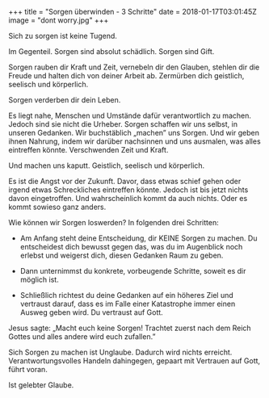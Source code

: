 +++
title = "Sorgen überwinden - 3 Schritte"
date = 2018-01-17T03:01:45Z
image = "dont worry.jpg"
+++

Sich zu sorgen ist keine Tugend.

Im Gegenteil. Sorgen sind absolut schädlich. Sorgen sind Gift.

Sorgen rauben dir Kraft und Zeit, vernebeln dir den Glauben, stehlen dir die 
Freude und halten dich von deiner Arbeit ab. Zermürben dich geistlich, seelisch und körperlich.

Sorgen verderben dir dein Leben.

Es liegt nahe, Menschen und Umstände dafür verantwortlich zu machen. Jedoch sind 
sie nicht die Urheber. Sorgen schaffen wir uns selbst, in unseren Gedanken. Wir 
buchstäblich „machen” uns Sorgen. Und wir geben ihnen Nahrung, indem wir darüber 
nachsinnen und uns ausmalen, was alles eintreffen könnte. Verschwenden Zeit und Kraft.

Und machen uns kaputt. Geistlich, seelisch und körperlich.

Es ist die Angst vor der Zukunft. Davor, dass etwas schief gehen oder irgend etwas 
Schreckliches eintreffen könnte. Jedoch ist bis jetzt nichts davon eingetroffen. Und 
wahrscheinlich kommt da auch nichts. Oder es kommt sowieso ganz anders.

Wie können wir Sorgen loswerden? In folgenden drei Schritten:

- Am Anfang steht deine Entscheidung, dir KEINE Sorgen zu machen. Du entscheidest dich 
bewusst gegen das, was du im Augenblick noch erlebst und weigerst dich, diesen Gedanken 
Raum zu geben.

- Dann unternimmst du konkrete, vorbeugende Schritte, soweit es dir möglich ist.

- Schließlich richtest du deine Gedanken auf ein höheres Ziel und vertraust darauf, dass es im Falle einer Katastrophe immer einen Ausweg geben wird. Du vertraust auf Gott.

Jesus sagte:  „Macht euch keine Sorgen! Trachtet zuerst nach dem Reich Gottes und alles andere wird euch zufallen.”

Sich Sorgen zu machen ist Unglaube. Dadurch wird nichts erreicht. Verantwortungsvolles Handeln dahingegen, gepaart mit Vertrauen auf Gott, führt voran.

Ist gelebter Glaube.